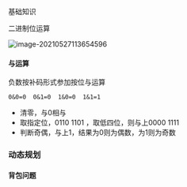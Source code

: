 基础知识

二进制位运算

![image-20210527113654596](C:\Users\l\AppData\Roaming\Typora\typora-user-images\image-20210527113654596.png)

#### 与运算

负数按补码形式参加按位与运算

```
0&0=0  0&1=0  1&0=0  1&1=1
```

- 清零，与0相与
- 取指定位，0110 1101 ，取低四位，则与上0000 1111
- 判断奇偶，与上1，结果为0则为偶数，为1则为奇数









### 动态规划

#### 背包问题

